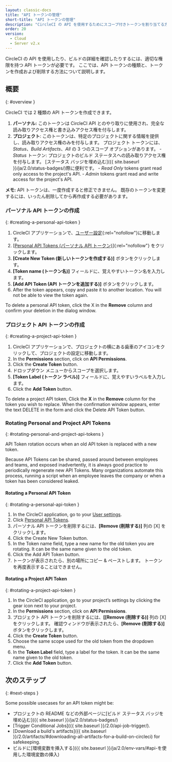 ```yaml
---
layout: classic-docs
title: "API トークンの管理"
short-title: "API トークンの管理"
description: "CircleCI の API を使用するためにスコープ付きトークンを割り当てる方法"
order: 20
version:
  - Cloud
  - Server v2.x
---
```


CircleCI の API を使用したり、ビルドの詳細を確認したりするには、適切な権限を持つ API トークンが必要です。 ここでは、API トークンの種類と、トークンを作成および削除する方法について説明します。

## 概要
{: #overview }

CircleCI では 2 種類の API トークンを作成できます。

  1. **パーソナル:** このトークンは CircleCI API とのやり取りに使用され、完全な読み取りアクセス権と書き込みアクセス権を付与します。
  2. **プロジェクト**: このトークンは、特定のプロジェクトに関する情報を提供し、読み取りアクセス権のみを付与します。 プロジェクト トークンには、*Status*、*Build Artifacts*、*All* の 3 つのスコープ オプションがあります。
    - *Status* トークン: プロジェクトのビルド ステータスへの読み取りアクセス権を付与します。 [ステータス バッジを埋め込む]({{ site.baseurl }}/ja/2.0/status-badges/)際に便利です。
    - _Read Only_ tokens grant read only access to the project's API.
    - _Admin_ tokens grant read and write access for the project's API.

**メモ:** API トークンは、一度作成すると修正できません。 既存のトークンを変更するには、いったん削除してから再作成する必要があります。

### パーソナル API トークンの作成
{: #creating-a-personal-api-token }

  1. CircleCI アプリケーションで、[ユーザー設定](https://circleci.com/account){:rel="nofollow"}に移動します。
  2. [[Personal API Tokens (パーソナル API トークン)](https://circleci.com/account/api)]{:rel="nofollow"} をクリックします。
  3. **[Create New Token (新しいトークンを作成する)]** ボタンをクリックします。
  4. **[Token name (トークン名)]** フィールドに、覚えやすいトークン名を入力します。
  5. **[Add API Token (API トークンを追加する)]** ボタンをクリックします。
  6. After the token appears, copy and paste it to another location. You will not be able to view the token again.

To delete a personal API token, click the X in the **Remove** column and confirm your deletion in the dialog window.

### プロジェクト API トークンの作成
{: #creating-a-project-api-token }

  1. CircleCI アプリケーションで、プロジェクトの横にある歯車のアイコンをクリックして、プロジェクトの設定に移動します。
  2. In the **Permissions** section, click on **API Permissions**.
  3. Click the **Create Token** button.
  4. ドロップダウン メニューからスコープを選択します。
  5. **[Token Label (トークン ラベル)]** フィールドに、覚えやすいラベルを入力します。
  6. Click the **Add Token** button.

To delete a project API token, Click the **X** in the **Remove** column for the token you wish to replace. When the confirmation window appears, enter the text DELETE in the form and click the Delete API Token button.


### Rotating Personal and Project API Tokens
{: #rotating-personal-and-project-api-tokens }

API Token rotation occurs when an old API token is replaced with a new token.

Because API Tokens can be shared, passed around between employees and teams, and exposed inadvertently, it is always good practice to periodically regenerate new API Tokens. Many organizations automate this process, running a script when an employee leaves the company or when a token has been considered leaked.

#### Rotating a Personal API Token
{: #rotating-a-personal-api-token }

1. In the CircleCI application, go to your [User settings](https://app.circleci.com/settings/user).
1. Click [Personal API Tokens](https://app.circleci.com/settings/user/tokens).
1. パーソナル API トークンを削除するには、**[Remove (削除する)]** 列の [X] をクリックします。
1. Click the Create New Token button.
1. In the Token name field, type a new name for the old token you are rotating. It can be the same name given to the old token.
1. Click the Add API Token button.
1. トークンが表示されたら、別の場所にコピー & ペーストします。 トークンを再度表示することはできません。

#### Rotating a Project API Token
{: #rotating-a-project-api-token }

1. In the CircleCI application, go to your project’s settings by clicking the gear icon next to your project.
1. In the **Permissions** section, click on **API Permissions**.
1. プロジェクト API トークンを削除するには、**[[Remove (削除する)]** 列の [X] をクリックします。 確認ウィンドウが表示されたら、**[Remove (削除する)]** ボタンをクリックします。
1. Click the **Create Token** button.
1. Choose the same scope used for the old token from the dropdown menu.
1. In the **Token Label** field, type a label for the token. It can be the same name given to the old token.
1. Click the **Add Token** button.

## 次のステップ
{: #next-steps }

Some possible usecases for an API token might be:

  - プロジェクトの README などの外部ページに[ビルド ステータス バッジを埋め込む]({{ site.baseurl }}/ja/2.0/status-badges/)
  - [Trigger Conditional Jobs]({{ site.baseurl }}/2.0/api-job-trigger/).
  - [Download a build's artifacts]({{ site.baseurl }}/2.0/artifacts/#downloading-all-artifacts-for-a-build-on-circleci) for safekeeping.
  - ビルドに[環境変数を挿入する]({{ site.baseurl }}/ja/2.0/env-vars/#api-を使用した環境変数の挿入)

